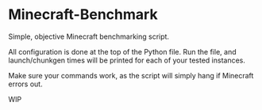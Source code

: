# Minecraft-Benchmark

Simple, objective Minecraft benchmarking script.

All configuration is done at the top of the Python file. Run the file, and launch/chunkgen times will be printed for each of your tested instances. 

Make sure your commands work, as the script will simply hang if Minecraft errors out. 

WIP
